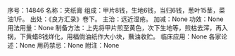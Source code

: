 序号：14846
名称：夹纸膏
组成：甲片8钱，生地6钱，当归6钱，葱叶15茎，菜油1斤。
出处：《良方汇录》卷下。
主治：远近湿疮。
加减：None
功效：None
用法用量：None
制备方法：上先将甲片煎至黄色，次下生地等，煎枯去滓，再入锅，下黄蜡8钱烊化，用福倘油纸作大小块，蘸油收贮。
临床应用：None
各家论述：None
用药禁忌：None
附注：None
